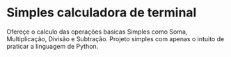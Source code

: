 # Simples calculadora de terminal

Ofereçe o calculo das operações basicas Simples como Soma, Multiplicação, Divisão e Subtração. Projeto simples com apenas o intuito de praticar a linguagem de Python.

